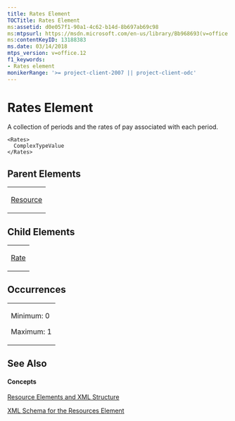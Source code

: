 ```yaml
---
title: Rates Element
TOCTitle: Rates Element
ms:assetid: d0e057f1-90a1-4c62-b14d-8b697ab69c98
ms:mtpsurl: https://msdn.microsoft.com/en-us/library/Bb968693(v=office.12)
ms:contentKeyID: 13188383
ms.date: 03/14/2018
mtps_version: v=office.12
f1_keywords:
- Rates element
monikerRange: '>= project-client-2007 || project-client-odc'
---
```


# Rates Element




A collection of periods and the rates of pay associated with each period.

    <Rates>
      ComplexTypeValue
    </Rates>

## Parent Elements

<table>
<colgroup>
<col style="width: 100%" />
</colgroup>
<tbody>
<tr class="odd">
<td><p><a href="resource-element.md">Resource</a></p></td>
</tr>
</tbody>
</table>

## Child Elements

<table>
<colgroup>
<col style="width: 100%" />
</colgroup>
<tbody>
<tr class="odd">
<td><p><a href="rate-element.md">Rate</a></p></td>
</tr>
</tbody>
</table>

## Occurrences

<table>
<colgroup>
<col style="width: 100%" />
</colgroup>
<tbody>
<tr class="odd">
<td><p>Minimum: 0</p>
<p>Maximum: 1</p></td>
</tr>
</tbody>
</table>

## See Also

#### Concepts

[Resource Elements and XML Structure](resource-elements-and-xml-structure.md)

[XML Schema for the Resources Element](xml-schema-for-the-resources-element.md)

